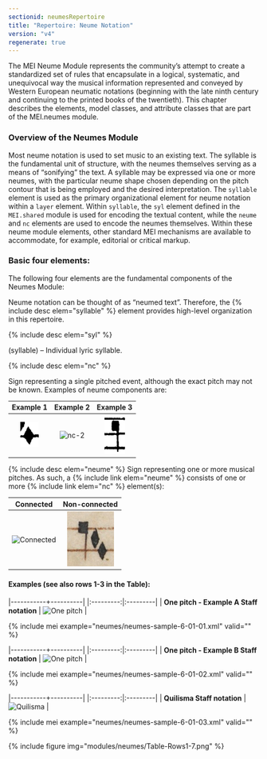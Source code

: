 ```yaml
---
sectionid: neumesRepertoire
title: "Repertoire: Neume Notation"
version: "v4"
regenerate: true
---
```


The MEI Neume Module represents the community’s attempt to create a standardized set of rules that encapsulate in a logical, systematic, and unequivocal way the musical information represented and conveyed by Western European neumatic notations (beginning with the late ninth century and continuing to the printed books of the twentieth). This chapter describes the elements, model classes, and attribute classes that are part of the MEI.neumes module.

### Overview of the Neumes Module

Most neume notation is used to set music to an existing text. The syllable is the fundamental unit of structure, with the neumes themselves serving as a means of “sonifying” the text. A syllable may be expressed via one or more neumes, with the particular neume shape chosen depending on the pitch contour that is being employed and the desired interpretation. The `syllable` element is used as the primary organizational element for neume notation within a `layer` element. Within `syllable`, the `syl` element defined in the `MEI.shared` module is used for encoding the textual content, while the `neume` and `nc` elements are used to encode the neumes themselves. Within these neume module elements, other standard MEI mechanisms are available to accommodate, for example, editorial or critical markup.


### Basic four elements:

The following four elements are the fundamental components of the Neumes Module:

Neume notation can be thought of as “neumed text”. Therefore, the {% include desc elem="syllable" %} element provides high-level organization in this repertoire.

{% include desc elem="syl" %}

(syllable) – Individual lyric syllable.

{% include desc elem="nc" %}

Sign representing a single pitched event, although the exact pitch may not be known. Examples of neume components are:

<style>table {width:100%;}</style>

| Example 1 | Example 2 | Example 3 |
|:---------:|:---------:|:---------:|
|  ![nc-1](/images/v4/modules/neumes/nc-example-1.png)  |  ![nc-2](/guidelines/images/v4/modules/neumes/nc-example-2.png)  |  ![nc-3](/images/v4/modules/neumes/nc-example-3.png)  |


{% include desc elem="neume" %}
Sign representing one or more musical pitches. As such, a {% include link elem="neume" %} consists of one or more {% include link elem="nc" %} element(s): 

| Connected | Non-connected | 
|:---------:|:---------:|
|  ![Connected](/guidelines/images/v4/modules/neumes/NEUME-con.png)  |  ![Non-connected](/images/v4/modules/neumes/NEUME-non-con.png)  |


#### Examples (see also rows 1-3 in the Table):

|-----------+----------|
|:---------:|:---------|
| **One pitch - Example A Staff notation** | ![One pitch](/guidelines/images/v4/modules/neumes/one-pitch-ex-a.png) | 

{% include mei example="neumes/neumes-sample-6-01-01.xml" valid="" %}


|-----------+----------|
|:---------:|:---------|
| **One pitch - Example B Staff notation** | ![One pitch](/guidelines/images/v4/modules/neumes/one-pitch-ex-b.png) | 

{% include mei example="neumes/neumes-sample-6-01-02.xml" valid="" %}



|-----------+----------|
|:---------:|:---------|
| **Quilisma Staff notation** | ![Quilisma](/guidelines/images/v4/modules/neumes/quilisma.png) |

{% include mei example="neumes/neumes-sample-6-01-03.xml" valid="" %}

{% include figure img="modules/neumes/Table-Rows1-7.png" %} 
